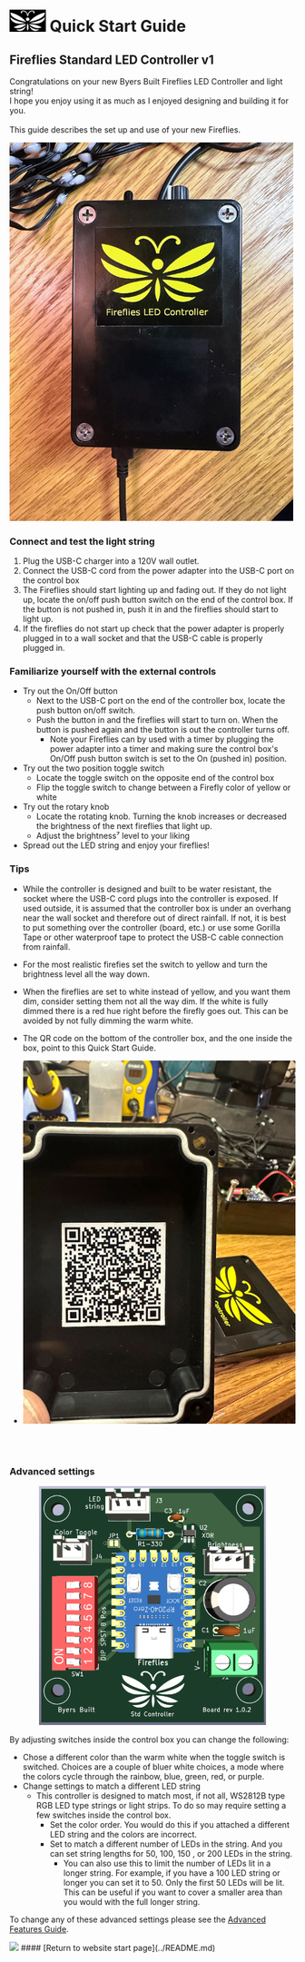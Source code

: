 # <img src="../assets/Firefly_basic_logo.png" width="64">  Quick Start Guide   

## Fireflies Standard LED Controller v1  

Congratulations on your new Byers Built Fireflies LED Controller and light string!
<br>
I hope you enjoy using it as much as I enjoyed designing and building it for you. <br> <br>
This guide describes the set up and use of your new Fireflies.

<img src="/assets/Fireflies_box_with _logo.jpg" width="500">

### Connect and test the light string
1. Plug the USB-C charger into a 120V wall outlet.
2. Connect the USB-C cord from the power adapter into the USB-C port on the control box
3. The Fireflies should start lighting up and fading out.  If they do not light up, locate the on/off push button switch on the end of the control box. If the button is not pushed in, push it in and the fireflies should start to light up.
4. If the fireflies do not start up check that the power adapter is properly plugged in to a wall socket and that the USB-C cable is properly plugged in.
### Familiarize yourself with the external controls
* Try out the On/Off button
  * Next to the USB-C port on the end of the controller box, locate the push button on/off switch.
  * Push the button in and the fireflies will start to turn on.  When the button is pushed again and the button is out the controller turns off.
    * Note your Fireflies can by used with a timer by plugging the power adapter into a timer and making sure the control box's On/Off push button switch is set to the On (pushed in) position.
* Try out the two position toggle switch
  * Locate the toggle switch on the opposite end of the control box
  * Flip the toggle switch to change between a Firefly color of yellow or white
* Try out the rotary knob
  * Locate the rotating knob.  Turning the knob increases or decreased the brightness of the next fireflies that light up.
  * Adjust the brightness⁷ level to your liking
* Spread out the LED string and enjoy your fireflies!
### Tips
* While the controller is designed and built to be water resistant, the socket where the USB-C cord plugs into the controller is exposed.  If used outside, it is assumed that the controller box is under an overhang near the wall socket and therefore out of direct rainfall.  If not, it is best to put something over the controller (board, etc.) or use some Gorilla Tape or other waterproof tape to protect the USB-C cable connection from rainfall.
* For the most realistic firefies set the switch to yellow and turn the brightness level all the way down.
* When the fireflies are set to white instead of yellow, and you want them dim, consider setting them not all the way dim. If the white is fully dimmed there is a red hue right before the firefly goes out. This can be avoided by not fully dimming the warm white.
* The QR code on the bottom of the controller box, and the one inside the box, point to this Quick Start Guide.

* <img src="/assets/img_0201.jpg" width="500">   
<br>
<br>

### Advanced settings
<p align="center">
<img src="../assets/Fireflies_std_v1_0_2.png" width="400">
</p>

By adjusting switches inside the control box you can change the following:
* Chose a different color than the warm white when the toggle switch is switched.  Choices are a couple of bluer white choices, a mode where the colors cycle through the rainbow, blue, green, red, or purple.
* Change settings to match a different LED string
  * This controller is designed to match most, if not all, WS2812B type RGB LED type strings or light strips.  To do so may require setting a few switches inside the control box.
    * Set the color order.  You would do this if you attached a different LED string and the colors are incorrect. 
    * Set to match a different number of LEDs in the string.  And you can set string lengths for 50, 100, 150 , or 200 LEDs in the string.
      * You can also use this to limit the number of LEDs lit in a longer string.  For example, if you have a 100 LED string or longer you can set it to 50.  Only the first 50 LEDs will be lit.  This can be useful if you want to cover a smaller area than you would with the full longer string.

To change any of these advanced settings please see the [Advanced Features Guide](./v1_advanced_features.md).

<img src="/assets/Fireflies_open_box_w_logo.png" width="500">
#### [Return to website start page](../README.md)
